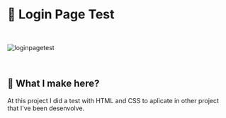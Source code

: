 # 🔑 Login Page Test
<br>

![loginpagetest](https://user-images.githubusercontent.com/109745342/216257501-0cff1b9b-98b1-43a3-96f9-e3d317f3e21a.gif)

<br>

## 📝 What I make here?
At this project I did a test with HTML and CSS to aplicate in other project that I've been desenvolve.
